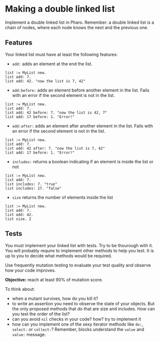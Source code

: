 # Making a double linked list

Implement a double linked list in Pharo.
Remember: a double linked list is a chain of nodes, where each node knows the next and the previous one.


## Features
Your linked list must have at least the following features:

- `add:` adds an element at the end the list.

```smalltalk
list := MyList new.
list add: 7.
list add: 42. "now the list is 7, 42"
```

- `add:before:` adds an element before another element in the list. Fails with an error if the second element is not in the list.

```smalltalk
list := MyList new.
list add: 7.
list add: 42 before: 7. "now the list is 42, 7"
list add: 17 before: 1. "Error!"
```


- `add:after:` adds an element after another element in the list. Fails with an error if the second element is not in the list.

```smalltalk
list := MyList new.
list add: 7.
list add: 42 after: 7. "now the list is 7, 42"
list add: 17 before: 1. "Error!"
```

- `includes:` returns a boolean indicating if an element is inside the list or not

```smalltalk
list := MyList new.
list add: 7.
list includes: 7. "true"
list includes: 17. "false"
```

- `size` returns the number of elements inside the list

```smalltalk
list := MyList new.
list add: 7.
list add: 42.
list size. 2
```

## Tests

You must implement your linked list with tests. Try to be thourough with it.
You will probably require to implement other methods to help you test.
It is up to you to decide what methods would be required.

Use frequently mutation testing to evaluate your test quality and observe how your code improves.

**Objective:** reach at least 90% of mutation score.

To think about:
- when a mutant survives, how do you kill it?
- to write an assertion you need to observe the state of your objects. But the only proposed methods that do that are size and includes. How can you test the order of the list?
- can you avoid `nil` checks in your code? how? try to implement it
- how can you implement one of the sexy iterator methods like `do:`, `select:` or `collect:`? Remember, blocks understand the `value` and `value:` message.
